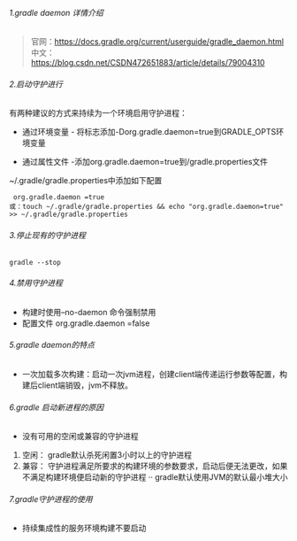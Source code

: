 ###### 1.gradle daemon 详情介绍
>官网：https://docs.gradle.org/current/userguide/gradle_daemon.html
中文：https://blog.csdn.net/CSDN472651883/article/details/79004310

###### 2.启动守护进行
有两种建议的方式来持续为一个环境启用守护进程：

* 通过环境变量 - 将标志添加-Dorg.gradle.daemon=true到GRADLE_OPTS环境变量

* 通过属性文件 -添加org.gradle.daemon=true到/gradle.properties文件

~/.gradle/gradle.properties中添加如下配置
```
 org.gradle.daemon =true
或：touch ~/.gradle/gradle.properties && echo "org.gradle.daemon=true" >> ~/.gradle/gradle.properties  
```
###### 3.停止现有的守护进程
```
gradle --stop 
```
###### 4.禁用守护进程
* 构建时使用–no-daemon 命令强制禁用
* 配置文件  org.gradle.daemon =false
###### 5.gradle daemon的特点
* 一次加载多次构建：启动一次jvm进程，创建client端传递运行参数等配置，构建后client端销毁，jvm不释放。
###### 6.gradle 启动新进程的原因
* 没有可用的空闲或兼容的守护进程
1. 空闲： gradle默认杀死闲置3小时以上的守护进程
2. 兼容： 守护进程满足所要求的构建环境的参数要求，启动后便无法更改，如果不满足构建环境便启动新的守护进程
       ··                 gradle默认使用JVM的默认最小堆大小
###### 7.gradle守护进程的使用
* 持续集成性的服务环境构建不要启动








